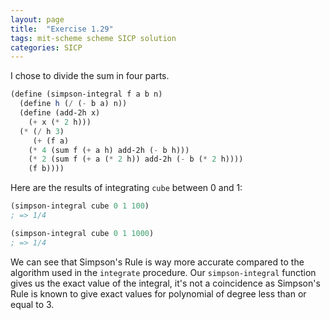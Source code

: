 ```yaml
---
layout: page
title:  "Exercise 1.29"
tags: mit-scheme scheme SICP solution
categories: SICP
---
```

I chose to divide the sum in four parts.
```scheme
(define (simpson-integral f a b n)
  (define h (/ (- b a) n))
  (define (add-2h x)
    (+ x (* 2 h)))
  (* (/ h 3)
     (+ (f a)
	(* 4 (sum f (+ a h) add-2h (- b h)))
	(* 2 (sum f (+ a (* 2 h)) add-2h (- b (* 2 h))))
	(f b))))
```
Here are the results of integrating `cube` between 0 and 1:
```scheme
(simpson-integral cube 0 1 100)
; => 1/4

(simpson-integral cube 0 1 1000)
; => 1/4
```
We can see that Simpson's Rule is way more accurate compared to the algorithm used in the `integrate` procedure. Our `simpson-integral` function gives us the exact value of the integral, it's not a coincidence as Simpson's Rule is known to give exact values for polynomial of degree less than or equal to 3.